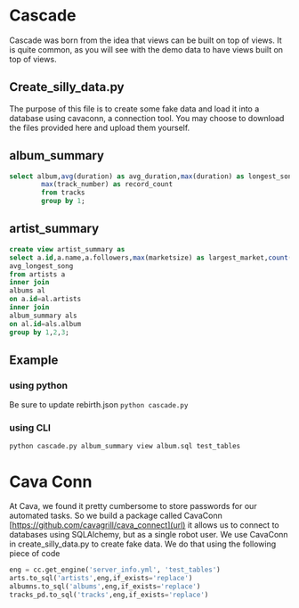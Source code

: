 # Cascade

Cascade was born from the idea that views can be built on top of views. It is quite common, as you will see with the demo data to have views built on top of views. 

## Create_silly_data.py
The purpose of this file is to create some fake data and load it into a database using cavaconn, a connection tool. You may choose to
download the files provided here and upload them yourself.

## album_summary
```sql
select album,avg(duration) as avg_duration,max(duration) as longest_song,sum(case when explicit is False then 0 else 1 end),
        max(track_number) as record_count
        from tracks
        group by 1;
```

## artist_summary
```sql
create view artist_summary as
select a.id,a.name,a.followers,max(marketsize) as largest_market,count(distinct al.id) as albums,avg(longest_song) as
avg_longest_song
from artists a
inner join
albums al
on a.id=al.artists
inner join
album_summary als
on al.id=als.album
group by 1,2,3;
```

##  Example

### using python
Be sure to update rebirth.json
` python cascade.py `

### using CLI

``` python cascade.py album_summary view album.sql test_tables ```

# Cava Conn
At Cava, we found it pretty cumbersome to store passwords for our automated tasks. So we build a package called CavaConn [https://github.com/cavagrill/cava_connect](url) it allows us to connect to databases using SQLAlchemy, but as a single robot user. We use CavaConn in create_silly_data.py to create fake data. We do that using the following piece of code

```python
eng = cc.get_engine('server_info.yml', 'test_tables')
arts.to_sql('artists',eng,if_exists='replace')
albumns.to_sql('albums',eng,if_exists='replace')
tracks_pd.to_sql('tracks',eng,if_exists='replace')
```

